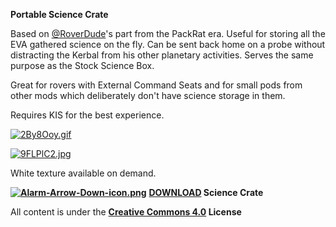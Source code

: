 **Portable Science Crate**

Based on [@RoverDude](https://forum.kerbalspaceprogram.com/index.php?/profile/105198-roverdude/)'s part from the PackRat era. Useful for storing all the EVA gathered science on the fly. Can be sent back home on a probe without distracting the Kerbal from his other planetary activities. Serves the same purpose as the Stock Science Box.

Great for rovers with External Command Seats and for small pods from other mods which deliberately don't have science storage in them.

Requires KIS for the best experience.

[![2By8Ooy.gif](https://i.imgur.com/2By8Ooy.gif)](https://i.imgur.com/2By8Ooy.gif)

[![9FLPlC2.jpg](https://i.imgur.com/9FLPlC2.jpg)](https://i.imgur.com/9FLPlC2.jpg)

White texture available on demand.

**[![Alarm-Arrow-Down-icon.png](http://icons.iconarchive.com/icons/gakuseisean/ivista-2/32/Alarm-Arrow-Down-icon.png)](http://icons.iconarchive.com/icons/gakuseisean/ivista-2/32/Alarm-Arrow-Down-icon.png)** **[DOWNLOAD](https://www.dropbox.com/s/4mdhw6vviqn4im4/ScienceCrate.zip?dl=0) Science Crate**



All content is under the **[Creative Commons 4.0](https://www.google.com/url?sa=t&rct=j&q=&esrc=s&source=web&cd=1&cad=rja&uact=8&ved=0ahUKEwiehPGYq9rLAhXp_3IKHT6dBb4QFggcMAA&url=https%3A%2F%2Fcreativecommons.org%2Flicenses%2Fby%2F4.0%2F&usg=AFQjCNEybmln8EyK0V39Y0gakxGU_Ws4HA&sig2=SLYj4j9LjqgGdYKntaEFKw&bvm=bv.117868183,d.bGQ) License**



